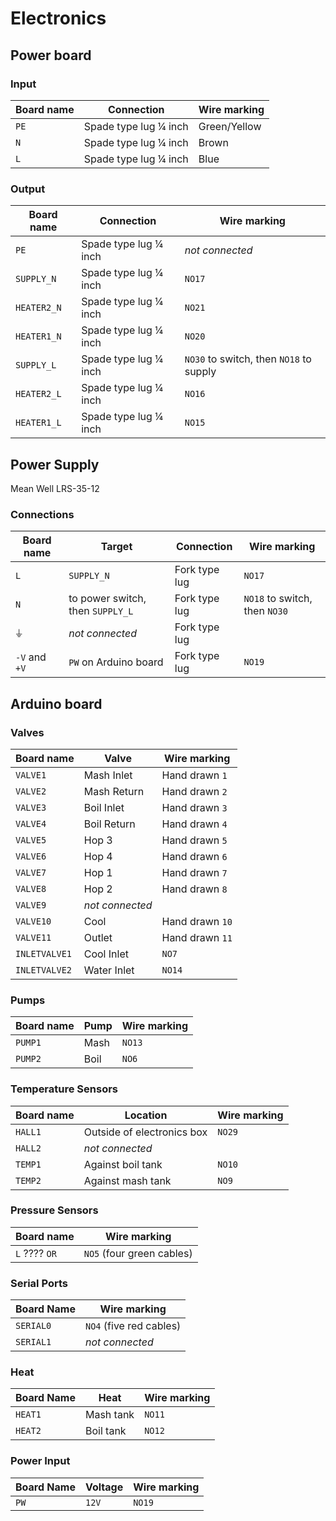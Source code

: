 # Electronics

## Power board

### Input

Board name | Connection | Wire marking
---------- | ---------- | ------------
`PE`       | Spade type lug ¼ inch | Green/Yellow
`N`        | Spade type lug ¼ inch | Brown
`L`        | Spade type lug ¼ inch | Blue

### Output

Board name | Connection | Wire marking
---------- | ---------- | ------------
`PE`       | Spade type lug ¼ inch | *not connected*
`SUPPLY_N` | Spade type lug ¼ inch | `NO17`
`HEATER2_N` | Spade type lug ¼ inch | `NO21`
`HEATER1_N` | Spade type lug ¼ inch | `NO20`
`SUPPLY_L` | Spade type lug ¼ inch | `NO30` to switch, then `NO18` to supply
`HEATER2_L` | Spade type lug ¼ inch | `NO16`
`HEATER1_L` | Spade type lug ¼ inch | `NO15`

## Power Supply

Mean Well LRS-35-12

### Connections

Board name | Target | Connection | Wire marking
---------- | ------ | ---------- | ------------
`L`        | `SUPPLY_N` | Fork type lug | `NO17`
`N`        | to power switch, then `SUPPLY_L` | Fork type lug | `NO18` to switch, then `NO30`
⏚          | *not connected* | Fork type lug
`-V` and `+V` | `PW` on Arduino board | Fork type lug | `NO19`

## Arduino board

### Valves

Board name | Valve | Wire marking
---------- | ----- | ------------
`VALVE1`   | Mash Inlet | Hand drawn `1`
`VALVE2`   | Mash Return | Hand drawn `2`
`VALVE3`   | Boil Inlet | Hand drawn `3`
`VALVE4`   | Boil Return | Hand drawn `4`
`VALVE5`   | Hop 3 | Hand drawn `5`
`VALVE6`   | Hop 4 | Hand drawn `6`
`VALVE7`   | Hop 1 | Hand drawn `7`
`VALVE8`   | Hop 2 | Hand drawn `8`
`VALVE9`   | *not connected*
`VALVE10`  | Cool | Hand drawn `10`
`VALVE11`  | Outlet | Hand drawn `11`
`INLETVALVE1` | Cool Inlet  | `NO7`
`INLETVALVE2` | Water Inlet | `NO14`

### Pumps

Board name | Pump | Wire marking
---------- | ---- | ------------
`PUMP1`    | Mash | `NO13`
`PUMP2`    | Boil | `NO6`

### Temperature Sensors

Board name | Location | Wire marking
---------- | -------- | ------------
`HALL1`    | Outside of electronics box | `NO29`
`HALL2`    | *not connected*
`TEMP1`    | Against boil tank | `NO10`
`TEMP2`    | Against mash tank | `NO9`

### Pressure Sensors

Board name | Wire marking
---------- | ------------
`L` ???? `OR` | `NO5` (four green cables)

### Serial Ports

Board Name | Wire marking
---------- | ------------
`SERIAL0`  | `NO4` (five red cables)
`SERIAL1`  | *not connected*

### Heat

Board Name | Heat | Wire marking
---------- | ---- | ------------
`HEAT1`    | Mash tank | `NO11`
`HEAT2`    | Boil tank | `NO12`

### Power Input

Board Name | Voltage | Wire marking
---------- | ------- | ------------
`PW`       | `12V`   | `NO19`
